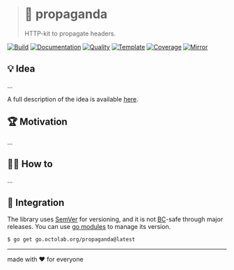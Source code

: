 > # 📢 propaganda
>
> HTTP-kit to propagate headers.

[![Build][build.icon]][build.page]
[![Documentation][docs.icon]][docs.page]
[![Quality][quality.icon]][quality.page]
[![Template][template.icon]][template.page]
[![Coverage][coverage.icon]][coverage.page]
[![Mirror][mirror.icon]][mirror.page]

## 💡 Idea

...

A full description of the idea is available [here][design.page].

## 🏆 Motivation

...

## 🤼‍♂️ How to

...

## 🧩 Integration

The library uses [SemVer](https://semver.org) for versioning, and it is not
[BC](https://en.wikipedia.org/wiki/Backward_compatibility)-safe through major releases.
You can use [go modules](https://github.com/golang/go/wiki/Modules) to manage its version.

```bash
$ go get go.octolab.org/propaganda@latest
```

---

made with ❤️ for everyone

[build.page]:       https://travis-ci.com/octolab/propaganda
[build.icon]:       https://travis-ci.com/octolab/propaganda.svg?branch=master
[coverage.page]:    https://codeclimate.com/github/octolab/propaganda/test_coverage
[coverage.icon]:    https://api.codeclimate.com/v1/badges/456b817791718b6ff0fd/test_coverage
[design.page]:      https://www.notion.so/octolab/propaganda-7c217691d0e6485cb52ebb7f00843ef4?r=0b753cbf767346f5a6fd51194829a2f3
[docs.page]:        https://pkg.go.dev/go.octolab.org/propaganda
[docs.icon]:        https://img.shields.io/badge/docs-pkg.go.dev-blue
[promo.page]:       https://github.com/octolab/propaganda
[quality.page]:     https://goreportcard.com/report/go.octolab.org/propaganda
[quality.icon]:     https://goreportcard.com/badge/go.octolab.org/propaganda
[template.page]:    https://github.com/octomation/go-module
[template.icon]:    https://img.shields.io/badge/template-go--module-blue
[mirror.page]:      https://bitbucket.org/kamilsk/propaganda
[mirror.icon]:      https://img.shields.io/badge/mirror-bitbucket-blue
